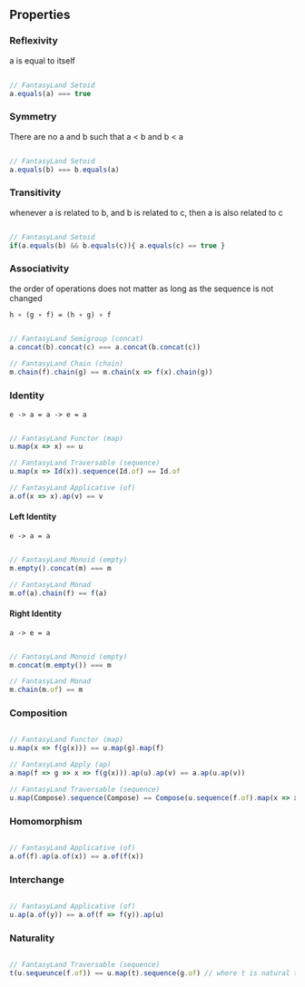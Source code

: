 ## Properties

### Reflexivity

a is equal to itself

```javascript

// FantasyLand Setoid
a.equals(a) === true

```
### Symmetry

There are no a and b such that a < b and b < a

```javascript

// FantasyLand Setoid
a.equals(b) === b.equals(a)

```

### Transitivity

whenever a is related to b, and b is related to c, then a is also related to c

```javascript

// FantasyLand Setoid
if(a.equals(b) && b.equals(c)){ a.equals(c) == true }

```

### Associativity

the order of operations does not matter as long as the sequence is not changed


``` h ∘ (g ∘ f) = (h ∘ g) ∘ f ```


```javascript

// FantasyLand Semigroup (concat)
a.concat(b).concat(c) === a.concat(b.concat(c))
	
// FantasyLand Chain (chain)
m.chain(f).chain(g) == m.chain(x => f(x).chain(g))

```

### Identity

```e -> a = a -> e = a```

```javascript

// FantasyLand Functor (map)
u.map(x => x) == u

// FantasyLand Traversable (sequence)
u.map(x => Id(x)).sequence(Id.of) == Id.of

// FantasyLand Applicative (of)
a.of(x => x).ap(v) == v

```

#### Left Identity

```e -> a = a```

```javascript

// FantasyLand Monoid (empty)
m.empty().concat(m) === m

// FantasyLand Monad
m.of(a).chain(f) == f(a)

```

#### Right Identity

```a -> e = a```

```javascript

// FantasyLand Monoid (empty)
m.concat(m.empty()) === m

// FantasyLand Monad
m.chain(m.of) == m

```

### Composition

```javascript

// FantasyLand Functor (map)
u.map(x => f(g(x))) == u.map(g).map(f)

// FantasyLand Apply (ap)
a.map(f => g => x => f(g(x))).ap(u).ap(v) == a.ap(u.ap(v))

// FantasyLand Traversable (sequence)
u.map(Compose).sequence(Compose) == Compose(u.sequence(f.of).map(x => x.sequence(g.of)))

```

### Homomorphism

```javascript

// FantasyLand Applicative (of)
a.of(f).ap(a.of(x)) == a.of(f(x))

```

### Interchange

```javascript

// FantasyLand Applicative (of)
u.ap(a.of(y)) == a.of(f => f(y)).ap(u)

```

### Naturality

```javascript

// FantasyLand Traversable (sequence)
t(u.sequeunce(f.of)) == u.map(t).sequence(g.of) // where t is natural transformation f to g

```
